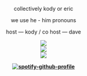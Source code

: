 <div align="center">
<p>collectively kody or eric</p>
<p>we use he - him pronouns</p>
<p>host — kody / co host — dave </p>
 <p></p>
<img src="https://files.catbox.moe/2bzd4m.gif">
<div align="center">
</div>
<div align="center">
  <img src="https://files.catbox.moe/lbneku.gif"> 
</div>
<div align="center">
<img src="https://files.catbox.moe/2bzd4m.gif">
<div style="text-align: center;">
<b>
<div style="text-align: center;">
</div>


[![spotify-github-profile](https://spotify-github-profile.kittinanx.com/api/view?uid=bo3j5lynqxs8pr2u2s848d650&cover_image=true&theme=natemoo-re&show_offline=false&background_color=121212&interchange=false&bar_color=004cff&bar_color_cover=false)](https://github.com/kittinan/spotify-github-profile)
